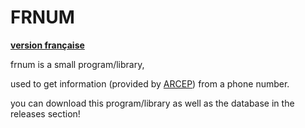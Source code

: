 # FRNUM

**[version française](./README_EN.md)**

frnum is a small program/library,

used to get information (provided by [ARCEP](https://extranet.arcep.fr/portail/Op%C3%A9rateursCE/Num%C3%A9rotation.aspx#PUB)) from a phone number.

you can download this program/library as well as the database in the releases section!